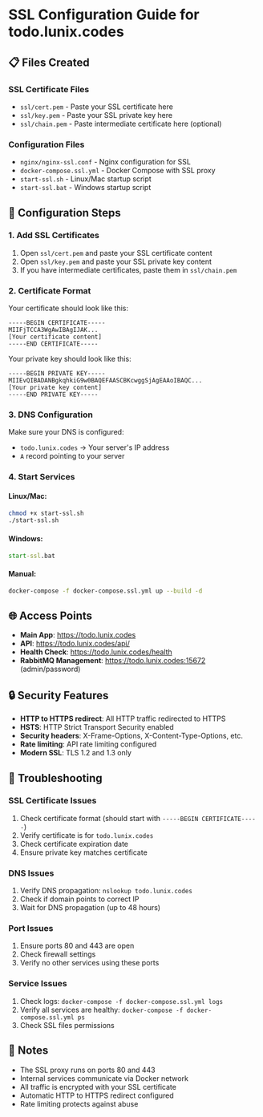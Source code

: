 # SSL Configuration Guide for todo.lunix.codes

## 📋 Files Created

### SSL Certificate Files
- `ssl/cert.pem` - Paste your SSL certificate here
- `ssl/key.pem` - Paste your SSL private key here  
- `ssl/chain.pem` - Paste intermediate certificate here (optional)

### Configuration Files
- `nginx/nginx-ssl.conf` - Nginx configuration for SSL
- `docker-compose.ssl.yml` - Docker Compose with SSL proxy
- `start-ssl.sh` - Linux/Mac startup script
- `start-ssl.bat` - Windows startup script

## 🔧 Configuration Steps

### 1. Add SSL Certificates
1. Open `ssl/cert.pem` and paste your SSL certificate content
2. Open `ssl/key.pem` and paste your SSL private key content
3. If you have intermediate certificates, paste them in `ssl/chain.pem`

### 2. Certificate Format
Your certificate should look like this:
```
-----BEGIN CERTIFICATE-----
MIIFjTCCA3WgAwIBAgIJAK...
[Your certificate content]
-----END CERTIFICATE-----
```

Your private key should look like this:
```
-----BEGIN PRIVATE KEY-----
MIIEvQIBADANBgkqhkiG9w0BAQEFAASCBKcwggSjAgEAAoIBAQC...
[Your private key content]
-----END PRIVATE KEY-----
```

### 3. DNS Configuration
Make sure your DNS is configured:
- `todo.lunix.codes` → Your server's IP address
- `A` record pointing to your server

### 4. Start Services

#### Linux/Mac:
```bash
chmod +x start-ssl.sh
./start-ssl.sh
```

#### Windows:
```cmd
start-ssl.bat
```

#### Manual:
```bash
docker-compose -f docker-compose.ssl.yml up --build -d
```

## 🌐 Access Points

- **Main App**: https://todo.lunix.codes
- **API**: https://todo.lunix.codes/api/
- **Health Check**: https://todo.lunix.codes/health
- **RabbitMQ Management**: https://todo.lunix.codes:15672 (admin/password)

## 🔒 Security Features

- **HTTP to HTTPS redirect**: All HTTP traffic redirected to HTTPS
- **HSTS**: HTTP Strict Transport Security enabled
- **Security headers**: X-Frame-Options, X-Content-Type-Options, etc.
- **Rate limiting**: API rate limiting configured
- **Modern SSL**: TLS 1.2 and 1.3 only

## 🐛 Troubleshooting

### SSL Certificate Issues
1. Check certificate format (should start with `-----BEGIN CERTIFICATE-----`)
2. Verify certificate is for `todo.lunix.codes`
3. Check certificate expiration date
4. Ensure private key matches certificate

### DNS Issues
1. Verify DNS propagation: `nslookup todo.lunix.codes`
2. Check if domain points to correct IP
3. Wait for DNS propagation (up to 48 hours)

### Port Issues
1. Ensure ports 80 and 443 are open
2. Check firewall settings
3. Verify no other services using these ports

### Service Issues
1. Check logs: `docker-compose -f docker-compose.ssl.yml logs`
2. Verify all services are healthy: `docker-compose -f docker-compose.ssl.yml ps`
3. Check SSL files permissions

## 📝 Notes

- The SSL proxy runs on ports 80 and 443
- Internal services communicate via Docker network
- All traffic is encrypted with your SSL certificate
- Automatic HTTP to HTTPS redirect configured
- Rate limiting protects against abuse

